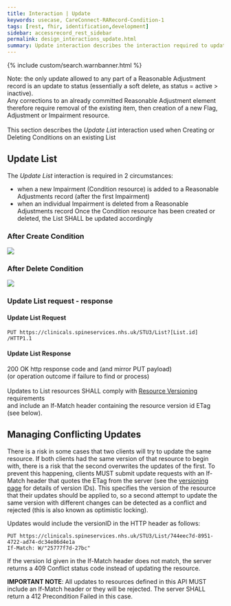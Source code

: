 ```yaml
---
title: Interaction | Update
keywords: usecase, CareConnect-RARecord-Condition-1
tags: [rest, fhir, identification,development]
sidebar: accessrecord_rest_sidebar
permalink: design_interactions_update.html
summary: Update interaction describes the interaction required to update List resources via the FHIR&reg; Reasonable Adjustments API. These are used to manage the Impairments recorded on a Reasonable Adjustment Flag.
---
```

{% include custom/search.warnbanner.html %}

Note: the only update allowed to any part of a Reasonable Adjustment record is an update to status (essentially a soft delete, as status = active > inactive).  
Any corrections to an already committed Reasonable Adjustment element therefore require removal of the existing item, then creation of a new Flag, Adjustment or Impairment resource.  
<br>
This section describes the _Update List_ interaction used when Creating or Deleting Conditions on an existing List

## Update List ##

The _Update List_ interaction is required in 2 circumstances:
* when a new Impairment (Condition resource) is added to a Reasonable Adjustments record (after the first Impairment)
* when an individual Impairment is deleted from a Reasonable Adjustments record
Once the Condition resource has been created or deleted, the List SHALL be updated accordingly

### After Create Condition ###
<img src="images/sequenceDiagrams/UpdateListNew.png">

### After Delete Condition ###
<img src="images/sequenceDiagrams/UpdateListDelete.png">

### Update List request - response ###

#### Update List Request ####

```
PUT https://clinicals.spineservices.nhs.uk/STU3/List?[List.id] /HTTP1.1
```

#### Update List Response ####

200 OK http response code and (and mirror PUT payload)  
(or operation outcome if failure to find or process)  
<br>
Updates to List resources SHALL comply with [Resource Versioning](/explore_versioning.html) requirements  
and include an If-Match header containing the resource version id ETag (see below).



## Managing Conflicting Updates ##

There is a risk in some cases that two clients will try to update the same resource. If both clients had the same version of that resource to begin with, there is a risk that the second overwrites the updates of the first. To prevent this happening, clients MUST submit update requests with an If-Match header that quotes the ETag from the server (see the [versioning page](explore_versioning.html) for details of version IDs). This specifies the version of the resource that their updates should be applied to, so a second attempt to update the same version with different changes can be detected as a conflict and rejected (this is also known as optimistic locking).

Updates would include the versionID in the HTTP header as follows:

```
PUT https://clinicals.spineservices.nhs.uk/STU3/List/744eec7d-8951-4722-ad74-dc34e86d4e1a
If-Match: W/"25777f7d-27bc"
```

If the version Id given in the If-Match header does not match, the server returns a 409 Conflict status code instead of updating the resource.

**IMPORTANT NOTE**: All updates to resources defined in this API MUST include an If-Match header or they will be rejected. The server SHALL return a 412 Precondition Failed in this case.
